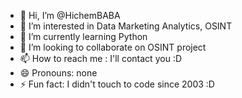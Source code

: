 - 👋 Hi, I’m @HichemBABA
- 👀 I’m interested in Data Marketing Analytics, OSINT
- 🌱 I’m currently learning Python
- 💞️ I’m looking to collaborate on OSINT project
- 📫 How to reach me : I'll contact you :D 
- 😄 Pronouns: none
- ⚡ Fun fact: I didn't touch to code since 2003 :D

<!---
HichemBABA/HichemBABA is a ✨ special ✨ repository because its `README.md` (this file) appears on your GitHub profile.
You can click the Preview link to take a look at your changes.
--->
